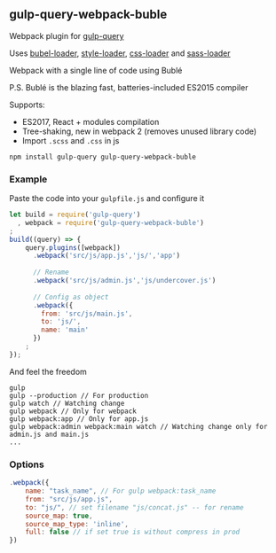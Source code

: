 ## gulp-query-webpack-buble
Webpack plugin for [gulp-query](https://github.com/gulp-query/gulp-query)

Uses
[bubel-loader](https://www.npmjs.com/package/bubel-loader),
[style-loader](https://www.npmjs.com/package/style-loader),
[css-loader](https://www.npmjs.com/package/css-loader) and
[sass-loader](https://www.npmjs.com/package/sass-loader)

Webpack with a single line of code using Bublé

P.S. Bublé is the blazing fast, batteries-included ES2015 compiler

Supports:
* ES2017, React + modules compilation
* Tree-shaking, new in webpack 2 (removes unused library code)
* Import `.scss` and `.css` in js


```
npm install gulp-query gulp-query-webpack-buble
```

### Example
Paste the code into your `gulpfile.js` and configure it
```javascript
let build = require('gulp-query')
  , webpack = require('gulp-query-webpack-buble')
;
build((query) => {
    query.plugins([webpack])
      .webpack('src/js/app.js','js/','app')
    
      // Rename
      .webpack('src/js/admin.js','js/undercover.js')
    
      // Config as object
      .webpack({
        from: 'src/js/main.js',
        to: 'js/',
        name: 'main'
      })
    ;
});
```
And feel the freedom
```
gulp
gulp --production // For production
gulp watch // Watching change
gulp webpack // Only for webpack
gulp webpack:app // Only for app.js
gulp webpack:admin webpack:main watch // Watching change only for admin.js and main.js
...
```

### Options
```javascript
.webpack({
    name: "task_name", // For gulp webpack:task_name 
    from: "src/js/app.js",
    to: "js/", // set filename "js/concat.js" -- for rename
    source_map: true,
    source_map_type: 'inline',
    full: false // if set true is without compress in prod
})
```